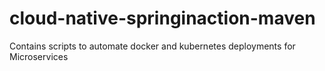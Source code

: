 # cloud-native-springinaction-maven
Contains scripts to automate docker and kubernetes deployments for Microservices
